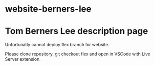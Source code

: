 # website-berners-lee

# Tom Berners Lee description page

Unfortunatly cannot deploy flex branch for website.

Please clone repository, git checkout flex and open in VSCode with Live Server extension.
